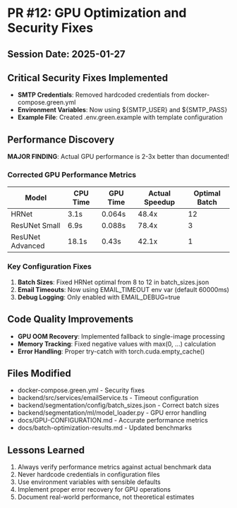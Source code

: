 # PR #12: GPU Optimization and Security Fixes

## Session Date: 2025-01-27

## Critical Security Fixes Implemented

- **SMTP Credentials**: Removed hardcoded credentials from docker-compose.green.yml
- **Environment Variables**: Now using ${SMTP_USER} and ${SMTP_PASS}
- **Example File**: Created .env.green.example with template configuration

## Performance Discovery

**MAJOR FINDING**: Actual GPU performance is 2-3x better than documented!

### Corrected GPU Performance Metrics

| Model            | CPU Time | GPU Time | Actual Speedup | Optimal Batch |
| ---------------- | -------- | -------- | -------------- | ------------- |
| HRNet            | 3.1s     | 0.064s   | 48.4x          | 12            |
| ResUNet Small    | 6.9s     | 0.088s   | 78.4x          | 3             |
| ResUNet Advanced | 18.1s    | 0.43s    | 42.1x          | 1             |

### Key Configuration Fixes

1. **Batch Sizes**: Fixed HRNet optimal from 8 to 12 in batch_sizes.json
2. **Email Timeouts**: Now using EMAIL_TIMEOUT env var (default 60000ms)
3. **Debug Logging**: Only enabled with EMAIL_DEBUG=true

## Code Quality Improvements

- **GPU OOM Recovery**: Implemented fallback to single-image processing
- **Memory Tracking**: Fixed negative values with max(0, ...) calculation
- **Error Handling**: Proper try-catch with torch.cuda.empty_cache()

## Files Modified

- docker-compose.green.yml - Security fixes
- backend/src/services/emailService.ts - Timeout configuration
- backend/segmentation/config/batch_sizes.json - Correct batch sizes
- backend/segmentation/ml/model_loader.py - GPU error handling
- docs/GPU-CONFIGURATION.md - Accurate performance metrics
- docs/batch-optimization-results.md - Updated benchmarks

## Lessons Learned

1. Always verify performance metrics against actual benchmark data
2. Never hardcode credentials in configuration files
3. Use environment variables with sensible defaults
4. Implement proper error recovery for GPU operations
5. Document real-world performance, not theoretical estimates
